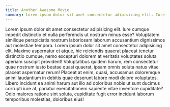 ```yaml
---
title: Another Awesome Movie
summary: Lorem ipsum dolor sit amet consectetur adipisicing elit. Iure cumque impedit distinctio et nulla....
---
```

<!-- cSpell: disable -->
Lorem ipsum dolor sit amet consectetur adipisicing elit. Iure cumque impedit distinctio et nulla
perferendis ut nostrum minus esse? Voluptatem similique perspiciatis nostrum laboriosam laborum
accusantium dignissimos aut molestiae tempora. Lorem ipsum dolor sit amet consectetur adipisicing
elit. Maxime aspernatur et atque, hic reiciendis quaerat placeat tenetur distinctio cumque, nemo
excepturi dolorem at veritatis voluptates soluta aperiam suscipit provident! Voluptatibus quidem
harum, rem consectetur quae nostrum iusto beatae quasi quaerat, ipsam omnis soluta natus vitae
placeat aspernatur rerum! Placeat at enim, quasi, accusamus doloremque animi laudantium in debitis
quae deserunt labore modi dolore voluptates. Libero incidunt ea animi harum aut illo ad doloribus
nobis ut sunt ducimus corrupti iure at, pariatur exercitationem sapiente vitae inventore
cupiditate? Odio maiores ratione sint soluta, cupiditate fugit error incidunt laborum temporibus
molestias, doloribus eius!
